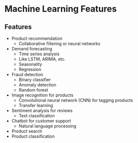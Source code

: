 # Machine Learning Features

## Features

- Product recommendation
    - Collaborative filtering or neural networks
- Demand forecasting
    - Time series analysis 
    - Like LSTM, ARIMA, etc.
    - Seasonality
    - Regression
- Fraud detection
    - Binary classifier
    - Anomaly detection
    - Random forest
- Image recognition for products
    - Convolutional neural network (CNN) for tagging products
    - Transfer learning
- Sentiment analysis for reviews
    - Text classification
- Chatbot for customer support
    - Natural language processing
- Product search
- Product classification
